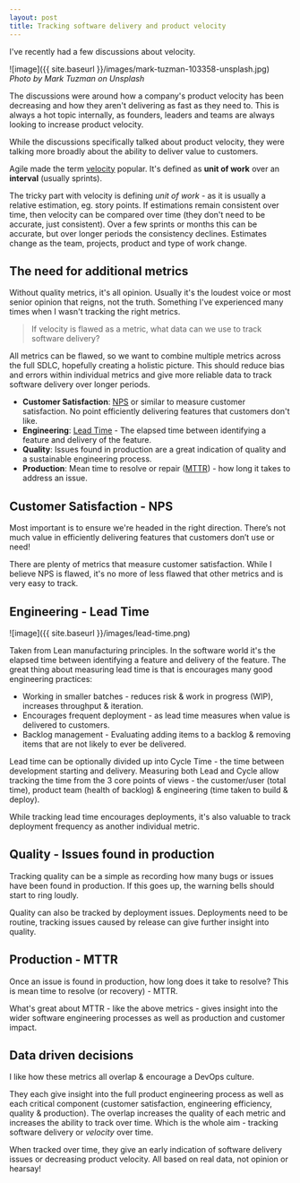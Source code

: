 ```yaml
---
layout: post
title: Tracking software delivery and product velocity
---
```


I've recently had a few discussions about velocity. 

![image]({{ site.baseurl }}/images/mark-tuzman-103358-unsplash.jpg)
*Photo by Mark Tuzman on Unsplash*

The discussions were around how a company's product velocity has been decreasing and how they aren't delivering as fast as they need to. This is always a hot topic internally, as founders, leaders and teams are always looking to increase product velocity. 

While the discussions specifically talked about product velocity, they were talking more broadly about the ability to deliver value to customers. 

Agile made the term [velocity](https://en.wikipedia.org/wiki/Velocity_(software_development)) popular. It's defined as **unit of work** over an **interval** (usually sprints). 

The tricky part with velocity is defining *unit of work* - as it is usually a relative estimation, eg. story points. If estimations remain consistent over time, then velocity can be compared over time (they don't need to be accurate, just consistent). Over a few sprints or months this can be accurate, but over longer periods the consistency declines. Estimates change as the team, projects, product and type of work change. 

## The need for additional metrics

Without quality metrics, it's all opinion. Usually it's the loudest voice or most senior opinion that reigns, not the truth. Something I've experienced many times when I wasn't tracking the right metrics. 

> If velocity is flawed as a metric, what data can we use to track software delivery?

All metrics can be flawed, so we want to combine multiple metrics across the full SDLC, hopefully creating a holistic picture. This should reduce bias and errors within individual metrics and give more reliable data to track software delivery over longer periods. 

- **Customer Satisfaction**: [NPS](https://en.wikipedia.org/wiki/Net_Promoter) or similar to measure customer satisfaction. No point efficiently delivering features that customers don't like.
- **Engineering**: [Lead Time](https://en.wikipedia.org/wiki/Lead_time) - The elapsed time between identifying a feature and delivery of the feature.
- **Quality**: Issues found in production are a great indication of quality and a sustainable engineering process.
- **Production**: Mean time to resolve or repair ([MTTR](https://en.wikipedia.org/wiki/Mean_time_to_repair)) - how long it takes to address an issue. 

## Customer Satisfaction - NPS

Most important is to ensure we're headed in the right direction. There’s not much value in efficiently delivering features that customers don’t use or need! 

There are plenty of metrics that measure customer satisfaction. While I believe NPS is flawed, it's no more of less flawed that other metrics and is very easy to track.

## Engineering - Lead Time

![image]({{ site.baseurl }}/images/lead-time.png)

Taken from Lean manufacturing principles. In the software world it's the elapsed time between identifying a feature and delivery of the feature. The great thing about measuring lead time is that is encourages many good engineering practices:

- Working in smaller batches - reduces risk & work in progress (WIP), increases throughput & iteration.
- Encourages frequent deployment - as lead time measures when value is delivered to customers.
- Backlog management - Evaluating adding items to a backlog & removing items that are not likely to ever be delivered.

Lead time can be optionally divided up into Cycle Time - the time between development starting and delivery. Measuring both Lead and Cycle allow tracking the time from the 3 core points of views - the customer/user (total time), product team (health of backlog) & engineering (time taken to build & deploy).

While tracking lead time encourages deployments, it's also valuable to track deployment frequency as another individual metric.

## Quality - Issues found in production

Tracking quality can be a simple as recording how many bugs or issues have been found in production. If this goes up, the warning bells should start to ring loudly. 

Quality can also be tracked by deployment issues. Deployments need to be routine, tracking issues caused by release can give further insight into quality.

## Production - MTTR

Once an issue is found in production, how long does it take to resolve? This is mean time to resolve (or recovery) - MTTR. 

What's great about MTTR - like the above metrics - gives insight into the wider software engineering processes as well as production and customer impact. 

## Data driven decisions

I like how these metrics all overlap & encourage a DevOps culture. 

They each give insight into the full product engineering process as well as each critical component (customer satisfaction, engineering efficiency, quality & production). The overlap increases the quality of each metric and increases the ability to track over time. Which is the whole aim - tracking software delivery or *velocity* over time.  

When tracked over time, they give an early indication of software delivery issues or decreasing product velocity. All based on real data, not opinion or hearsay! 
